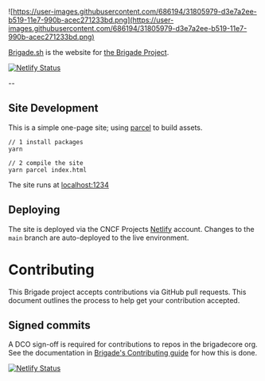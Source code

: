 
![https://user-images.githubusercontent.com/686194/31805979-d3e7a2ee-b519-11e7-990b-acec271233bd.png](https://user-images.githubusercontent.com/686194/31805979-d3e7a2ee-b519-11e7-990b-acec271233bd.png)

[Brigade.sh](//brigade.sh) is the website for [the Brigade Project](https://github.com/brigadecore/brigade).

[![Netlify Status](https://api.netlify.com/api/v1/badges/4053560a-ff76-48ce-9841-5b145db53fb5/deploy-status)](https://app.netlify.com/sites/brigade-sh/deploys)

--

## Site Development

This is a simple one-page site; using [parcel](https://parceljs.org) to build assets. 

```
// 1 install packages
yarn

// 2 compile the site
yarn parcel index.html
```

The site runs at [localhost:1234](http://localhost:1234/)


## Deploying

The site is deployed via the CNCF Projects [Netlify](https://app.netlify.com/sites/brigade-sh/deploys) account. Changes to the `main` branch are auto-deployed to the live environment.

# Contributing

This Brigade project accepts contributions via GitHub pull requests. This document outlines the process to help get your contribution accepted.

## Signed commits

A DCO sign-off is required for contributions to repos in the brigadecore org.  See the documentation in
[Brigade's Contributing guide](https://github.com/brigadecore/brigade/blob/master/CONTRIBUTING.md#signed-commits)
for how this is done.

[![Netlify Status](https://api.netlify.com/api/v1/badges/4053560a-ff76-48ce-9841-5b145db53fb5/deploy-status)](https://app.netlify.com/sites/brigade-sh/deploys)
